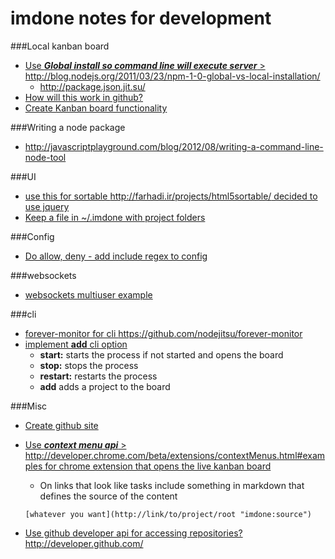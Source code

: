 imdone notes for development
==========
###Local kanban board 
- [Use ***Global install so command line will execute server*** > <http://blog.nodejs.org/2011/03/23/npm-1-0-global-vs-local-installation/>](#done:100)
   - <http://package.json.jit.su/>
- [How will this work in github?](#done:90)
- [Create Kanban board functionality](#done:70)

###Writing a node package
- <http://javascriptplayground.com/blog/2012/08/writing-a-command-line-node-tool>

###UI
- [use this for sortable <http://farhadi.ir/projects/html5sortable/> decided to use jquery](#done:110)
- [Keep a file in ~/.imdone with project folders](#doing:20)

###Config
- [Do allow, deny - add include regex to config](#done:50)

###websockets
- [websockets multiuser example](https://github.com/einaros/ws/blob/master/examples/fileapi/server.js)

###cli
- [forever-monitor for cli <https://github.com/nodejitsu/forever-monitor>](#todo:110)
- [implement **add** cli option](#doing:10)
	- **start:** starts the process if not started and opens the board
	- **stop:** stops the process
	- **restart:** restarts the process
	- **add** adds a project to the board

###Misc
- [Create github site](#done:60)
- [Use ***context menu api*** > <http://developer.chrome.com/beta/extensions/contextMenus.html#examples> for chrome extension that opens the live kanban board](#todo:20)
	- On links that look like tasks include something in markdown that defines the source of the content

	`[whatever you want](http://link/to/project/root "imdone:source")`

- [Use github developer api for accessing repositories? <http://developer.github.com/>](#todo:40)





